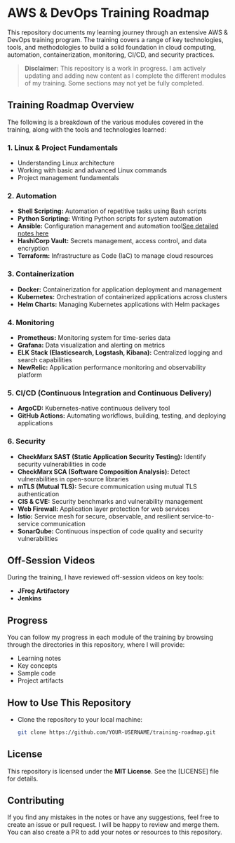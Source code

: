 # AWS & DevOps Training Roadmap

This repository documents my learning journey through an extensive AWS & DevOps training program. The training covers a range of key technologies, tools, and methodologies to build a solid foundation in cloud computing, automation, containerization, monitoring, CI/CD, and security practices.

> **Disclaimer:** This repository is a work in progress. I am actively updating and adding new content as I complete the different modules of my training. Some sections may not yet be fully completed.
## Training Roadmap Overview

The following is a breakdown of the various modules covered in the training, along with the tools and technologies learned:

### 1. **Linux & Project Fundamentals**
- Understanding Linux architecture
- Working with basic and advanced Linux commands
- Project management fundamentals

### 2. **Automation**
- **Shell Scripting:** Automation of repetitive tasks using Bash scripts
- **Python Scripting:** Writing Python scripts for system automation
- **Ansible:** Configuration management and automation tool[See detailed notes here](./ansible.md)
- **HashiCorp Vault:** Secrets management, access control, and data encryption
- **Terraform:** Infrastructure as Code (IaC) to manage cloud resources

### 3. **Containerization**
- **Docker:** Containerization for application deployment and management
- **Kubernetes:** Orchestration of containerized applications across clusters
- **Helm Charts:** Managing Kubernetes applications with Helm packages

### 4. **Monitoring**
- **Prometheus:** Monitoring system for time-series data
- **Grafana:** Data visualization and alerting on metrics
- **ELK Stack (Elasticsearch, Logstash, Kibana):** Centralized logging and search capabilities
- **NewRelic:** Application performance monitoring and observability platform

### 5. **CI/CD (Continuous Integration and Continuous Delivery)**
- **ArgoCD:** Kubernetes-native continuous delivery tool
- **GitHub Actions:** Automating workflows, building, testing, and deploying applications

### 6. **Security**
- **CheckMarx SAST (Static Application Security Testing):** Identify security vulnerabilities in code
- **CheckMarx SCA (Software Composition Analysis):** Detect vulnerabilities in open-source libraries
- **mTLS (Mutual TLS):** Secure communication using mutual TLS authentication
- **CIS & CVE:** Security benchmarks and vulnerability management
- **Web Firewall:** Application layer protection for web services
- **Istio:** Service mesh for secure, observable, and resilient service-to-service communication
- **SonarQube:** Continuous inspection of code quality and security vulnerabilities

## Off-Session Videos

During the training, I have reviewed off-session videos on key tools:
- **JFrog Artifactory**
- **Jenkins**

## Progress

You can follow my progress in each module of the training by browsing through the directories in this repository, where I will provide:
- Learning notes
- Key concepts
- Sample code
- Project artifacts

## How to Use This Repository

- Clone the repository to your local machine:
  ```bash
  git clone https://github.com/YOUR-USERNAME/training-roadmap.git

## License

This repository is licensed under the **MIT License**. See the [LICENSE] file for details.

## Contributing

If you find any mistakes in the notes or have any suggestions, feel free to create an issue or pull request. I will be happy to review and merge them. You can also create a PR to add your notes or resources to this repository.